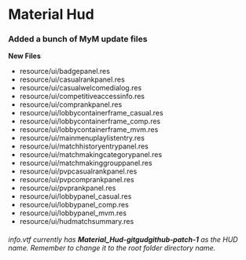 # Material Hud

### Added a bunch of MyM update files

**New Files**
* resource/ui/badgepanel.res
* resource/ui/casualrankpanel.res
* resource/ui/casualwelcomedialog.res
* resource/ui/competitiveaccessinfo.res
* resource/ui/comprankpanel.res
* resource/ui/lobbycontainerframe_casual.res
* resource/ui/lobbycontainerframe_comp.res
* resource/ui/lobbycontainerframe_mvm.res
* resource/ui/mainmenuplaylistentry.res
* resource/ui/matchhistoryentrypanel.res
* resource/ui/matchmakingcategorypanel.res
* resource/ui/matchmakinggrouppanel.res
* resource/ui/pvpcasualrankpanel.res
* resource/ui/pvpcomprankpanel.res
* resource/ui/pvprankpanel.res
* resource/ui/lobbypanel_casual.res
* resource/ui/lobbypanel_comp.res
* resource/ui/lobbypanel_mvm.res
* resource/ui/hudmatchsummary.res

###### info.vtf currently has **Material_Hud-gitgudgithub-patch-1** as the HUD name.  Remember to change it to the root folder directory name.








